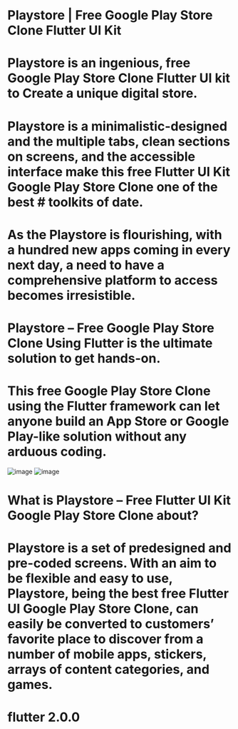 # Playstore | Free Google Play Store Clone Flutter UI Kit
# Playstore is an ingenious, free Google Play Store Clone Flutter UI kit to Create a unique digital store.
# Playstore is a minimalistic-designed and the multiple tabs, clean sections on screens, and the accessible interface make this free Flutter UI Kit Google Play Store Clone one of the best # toolkits of date.
# As the Playstore is flourishing, with a hundred new apps coming in every next day, a need to have a comprehensive platform to access becomes irresistible.
# Playstore – Free Google Play Store Clone Using Flutter is the ultimate solution to get hands-on.
# This free Google Play Store Clone using the Flutter framework can let anyone build an App Store or Google Play-like solution without any arduous coding.

![image](https://github.com/user-attachments/assets/6873722a-90e8-43f3-a5c3-7373fbd441ed)
![image](https://github.com/user-attachments/assets/c9f48cfd-9174-422a-b7a9-ddcb21d8a008)

# What is Playstore – Free Flutter UI Kit Google Play Store Clone about?
# Playstore is a set of predesigned and pre-coded screens. With an aim to be flexible and easy to use, Playstore, being the best free Flutter UI Google Play Store Clone, can easily be converted to customers’ favorite place to discover from a number of mobile apps, stickers, arrays of content categories, and games.

# flutter 2.0.0
